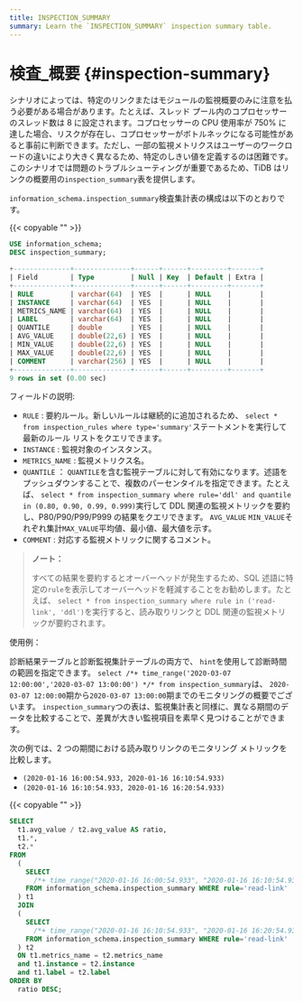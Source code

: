```yaml
---
title: INSPECTION_SUMMARY
summary: Learn the `INSPECTION_SUMMARY` inspection summary table.
---
```


# 検査_概要 {#inspection-summary}

シナリオによっては、特定のリンクまたはモジュールの監視概要のみに注意を払う必要がある場合があります。たとえば、スレッド プール内のコプロセッサーのスレッド数は 8 に設定されます。コプロセッサーの CPU 使用率が 750% に達した場合、リスクが存在し、コプロセッサーがボトルネックになる可能性があると事前に判断できます。ただし、一部の監視メトリクスはユーザーのワークロードの違いにより大きく異なるため、特定のしきい値を定義するのは困難です。このシナリオでは問題のトラブルシューティングが重要であるため、TiDB はリンクの概要用の`inspection_summary`表を提供します。

`information_schema.inspection_summary`検査集計表の構成は以下のとおりです。

{{< copyable "" >}}

```sql
USE information_schema;
DESC inspection_summary;
```

```sql
+--------------+--------------+------+------+---------+-------+
| Field        | Type         | Null | Key  | Default | Extra |
+--------------+--------------+------+------+---------+-------+
| RULE         | varchar(64)  | YES  |      | NULL    |       |
| INSTANCE     | varchar(64)  | YES  |      | NULL    |       |
| METRICS_NAME | varchar(64)  | YES  |      | NULL    |       |
| LABEL        | varchar(64)  | YES  |      | NULL    |       |
| QUANTILE     | double       | YES  |      | NULL    |       |
| AVG_VALUE    | double(22,6) | YES  |      | NULL    |       |
| MIN_VALUE    | double(22,6) | YES  |      | NULL    |       |
| MAX_VALUE    | double(22,6) | YES  |      | NULL    |       |
| COMMENT      | varchar(256) | YES  |      | NULL    |       |
+--------------+--------------+------+------+---------+-------+
9 rows in set (0.00 sec)
```

フィールドの説明:

-   `RULE` : 要約ルール。新しいルールは継続的に追加されるため、 `select * from inspection_rules where type='summary'`ステートメントを実行して最新のルール リストをクエリできます。
-   `INSTANCE` : 監視対象のインスタンス。
-   `METRICS_NAME` : 監視メトリクス名。
-   `QUANTILE` ： `QUANTILE`を含む監視テーブルに対して有効になります。述語をプッシュダウンすることで、複数のパーセンタイルを指定できます。たとえば、 `select * from inspection_summary where rule='ddl' and quantile in (0.80, 0.90, 0.99, 0.999)`実行して DDL 関連の監視メトリックを要約し、P80/P90/P99/P999 の結果をクエリできます。 `AVG_VALUE` `MIN_VALUE`それぞれ集計`MAX_VALUE`平均値、最小値、最大値を示す。
-   `COMMENT` : 対応する監視メトリックに関するコメント。

> **ノート：**
>
> すべての結果を要約するとオーバーヘッドが発生するため、SQL 述語に特定の`rule`を表示してオーバーヘッドを軽減することをお勧めします。たとえば、 `select * from inspection_summary where rule in ('read-link', 'ddl')`を実行すると、読み取りリンクと DDL 関連の監視メトリックが要約されます。

使用例：

診断結果テーブルと診断監視集計テーブルの両方で、 `hint`を使用して診断時間の範囲を指定できます。 `select /*+ time_range('2020-03-07 12:00:00','2020-03-07 13:00:00') */* from inspection_summary`は、 `2020-03-07 12:00:00`期から`2020-03-07 13:00:00`期までのモニタリングの概要でございます。 `inspection_summary`つの表は、監視集計表と同様に、異なる期間のデータを比較することで、差異が大きい監視項目を素早く見つけることができます。

次の例では、2 つの期間における読み取りリンクのモニタリング メトリックを比較します。

-   `(2020-01-16 16:00:54.933, 2020-01-16 16:10:54.933)`
-   `(2020-01-16 16:10:54.933, 2020-01-16 16:20:54.933)`

{{< copyable "" >}}

```sql
SELECT
  t1.avg_value / t2.avg_value AS ratio,
  t1.*,
  t2.*
FROM
  (
    SELECT
      /*+ time_range("2020-01-16 16:00:54.933", "2020-01-16 16:10:54.933")*/ *
    FROM information_schema.inspection_summary WHERE rule='read-link'
  ) t1
  JOIN
  (
    SELECT
      /*+ time_range("2020-01-16 16:10:54.933", "2020-01-16 16:20:54.933")*/ *
    FROM information_schema.inspection_summary WHERE rule='read-link'
  ) t2
  ON t1.metrics_name = t2.metrics_name
  and t1.instance = t2.instance
  and t1.label = t2.label
ORDER BY
  ratio DESC;
```
